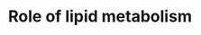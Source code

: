 ---
annotations:
- id: PW:0000010
  parent: classic metabolic pathway
  type: Pathway Ontology
  value: lipid metabolic pathway
authors:
- Kyook
- Lindarieswijk
- MaintBot
- Eweitz
- UlasBabayigit
- Egonw
citedin: ''
communities:
- WormBase_Approved
description: '"Lipases regulate life span in C. elegans. Several lipases, K04A8.5,
  LIPS-7, FIL-1, FIL-2, and ATGL-1, have been demonstrated to influence the lifespan
  of C. elegans. The figure depicts the mechanisms by which these lipases are regulated
  and the pathways by which they affect longevity. Well fed animals were shown to
  live longer during germline stem cell (GSC) arrest. This phenotype depends on K04A8.5
  lipase activity, which was suggested to be promoted by the KRI-1/DAF-16 signalling
  pathway. Additionally, a ctbp-1 mutant also displayed increased lifespan during
  well fed conditions. It was proposed that this NAD(H)-dependent corepressor, CTBP-1,
  acted downstream of SIR2.1 and DAF-2 but up stream of DAF-16. One of its target
  genes lips-7 encodes a lipase and is required for the increased life span of ctbp-1
  mutants. IRE-1 and HSP-4, which are normally involved in the unfolded protein response,
  are required for expression of FIL-1 and FIL-2 during starvation. The two transcription
  regulators, SBP-1 and CBP-1, are likewise required for FIL-1 and FIL-2 induction.
  The a2 catalytic subunit of AMP-dependent kinase (AMPK) regulates the activity of
  the C. elegans paralogue of the adipose triglyceride lipase, ATGL-1, during the
  dauer stage. AMPK is regulated by AMP levels and by phosphorylation by human homologue
  of LKB1 kinase PAR-4." Fig 1. Elle, et al., 2010. Fat storage genes identified in
  McKay et al., 2003.'
last-edited: 2024-09-03
ndex: null
organisms:
- Caenorhabditis elegans
redirect_from:
- /index.php/Pathway:WP2915
- /instance/WP2915
- /instance/WP2915_r135380
revision: r135380
schema-jsonld:
- '@context': https://schema.org/
  '@id': https://wikipathways.github.io/pathways/WP2915.html
  '@type': Dataset
  creator:
    '@type': Organization
    name: WikiPathways
  description: '"Lipases regulate life span in C. elegans. Several lipases, K04A8.5,
    LIPS-7, FIL-1, FIL-2, and ATGL-1, have been demonstrated to influence the lifespan
    of C. elegans. The figure depicts the mechanisms by which these lipases are regulated
    and the pathways by which they affect longevity. Well fed animals were shown to
    live longer during germline stem cell (GSC) arrest. This phenotype depends on
    K04A8.5 lipase activity, which was suggested to be promoted by the KRI-1/DAF-16
    signalling pathway. Additionally, a ctbp-1 mutant also displayed increased lifespan
    during well fed conditions. It was proposed that this NAD(H)-dependent corepressor,
    CTBP-1, acted downstream of SIR2.1 and DAF-2 but up stream of DAF-16. One of its
    target genes lips-7 encodes a lipase and is required for the increased life span
    of ctbp-1 mutants. IRE-1 and HSP-4, which are normally involved in the unfolded
    protein response, are required for expression of FIL-1 and FIL-2 during starvation.
    The two transcription regulators, SBP-1 and CBP-1, are likewise required for FIL-1
    and FIL-2 induction. The a2 catalytic subunit of AMP-dependent kinase (AMPK) regulates
    the activity of the C. elegans paralogue of the adipose triglyceride lipase, ATGL-1,
    during the dauer stage. AMPK is regulated by AMP levels and by phosphorylation
    by human homologue of LKB1 kinase PAR-4." Fig 1. Elle, et al., 2010. Fat storage
    genes identified in McKay et al., 2003.'
  keywords:
  - AAK-2
  - ATGL-1
  - ATP
  - CBP-1
  - CCO-1/LPD-4
  - CTBP-1
  - DAF-16
  - DAF-16 translocation to nucleus
  - DAF-2
  - HSP-4
  - IRE-1
  - KRI-1
  - LPD-3
  - LPD-5
  - LPD-6
  - LPD-7
  - LPD-8
  - LPD-9
  - MAC-1
  - PAR-4
  - PhosphorylatedAAK-2
  - Phosphorylation ofAAK-2
  - SBP-1
  - SIR-2.1/SIR2.1
  - fil-1
  - lipl-4
  - lips-7
  license: CC0
  name: Role of lipid metabolism
seo: CreativeWork
title: Role of lipid metabolism
wpid: WP2915
---